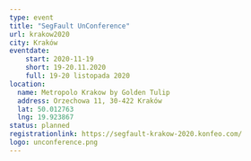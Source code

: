 ```yaml
---
type: event
title: "SegFault UnConference"
url: krakow2020
city: Kraków
eventdate:
    start: 2020-11-19
    short: 19-20.11.2020
    full: 19-20 listopada 2020
location:
  name: Metropolo Krakow by Golden Tulip
  address: Orzechowa 11, 30-422 Kraków
  lat: 50.012763
  lng: 19.923867
status: planned
registrationlink: https://segfault-krakow-2020.konfeo.com/
logo: unconference.png
---
```

